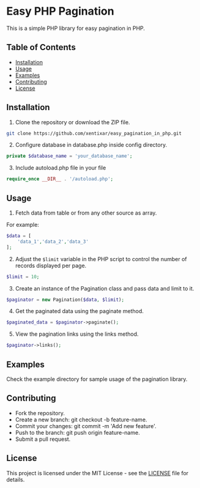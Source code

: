 # Easy PHP Pagination

This is a simple PHP library for easy pagination in PHP.

## Table of Contents

- [Installation](#installation)
- [Usage](#usage)
- [Examples](#examples)
- [Contributing](#contributing)
- [License](#license)

## Installation

1. Clone the repository or download the ZIP file.

```bash
git clone https://github.com/xentixar/easy_pagination_in_php.git
```

2. Configure database in database.php inside config directory.

```php
private $database_name = 'your_database_name';
```

3. Include autoload.php file in your file

```php
require_once __DIR__ . '/autoload.php';
```

## Usage

1. Fetch data from table or from any other source as array.

For example: 

```php
$data = [
    'data_1','data_2','data_3'
];
```

2. Adjust the `$limit` variable in the PHP script to control the number of records displayed per page.

```php
$limit = 10;
```

3. Create an instance of the Pagination class and pass data and limit to it.

```php
$paginator = new Pagination($data, $limit);
```

4. Get the paginated data using the paginate method.

```php
$paginated_data = $paginator->paginate();
```

5. View the pagination links using the links method.

```php
$paginator->links();
```

## Examples

Check the example directory for sample usage of the pagination library.


## Contributing

* Fork the repository.
* Create a new branch: git checkout -b feature-name.
* Commit your changes: git commit -m 'Add new feature'.
* Push to the branch: git push origin feature-name.
* Submit a pull request.

## License
This project is licensed under the MIT License - see the [LICENSE](LICENSE) file for details.

